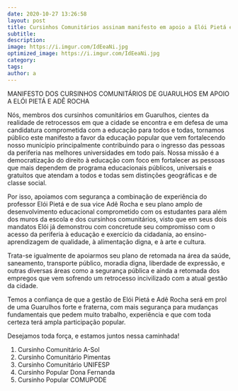 ```yaml
---
date: 2020-10-27 13:26:58
layout: post
title: Cursinhos Comunitários assinam manifesto em apoio a Elói Pietá e Adê Rocha
subtitle: 
description: 
image: https://i.imgur.com/IdEeaNi.jpg
optimized_image: https://i.imgur.com/IdEeaNi.jpg
category: 
tags:
author: a
---
```


MANIFESTO DOS CURSINHOS COMUNITÁRIOS DE GUARULHOS EM APOIO A ELÓI PIETÁ E ADÊ ROCHA

Nós, membros dos cursinhos comunitários em Guarulhos, cientes da realidade de retrocessos em que a cidade se encontra e em defesa de uma candidatura comprometida com a educação para todos e todas,  tornamos público este manifesto a favor da educação popular que vem fortalecendo nosso município principalmente contribuindo para o ingresso das pessoas da periferia nas melhores universidades em todo país. Nossa missão é a democratização do direito à educação com foco em fortalecer as pessoas que mais dependem de programa educacionais públicos, universais e gratuitos que atendam a todos e todas sem distinções geográficas e de classe social.

Por isso, apoiamos com segurança a combinação de experiência do professor Elói Pietá e de sua vice Adê Rocha e seu plano amplo de desenvolvimento educacional comprometido com os estudantes para além dos muros da escola e dos cursinhos comunitários, visto que em seus dois mandatos Elói já demonstrou com concretude seu compromisso com o acesso da periferia à educação e exercício da cidadania, ao ensino-aprendizagem de qualidade, à alimentação digna, e à arte e cultura. 

Trata-se igualmente de apoiarmos seu plano de retomada na área da saúde, saneamento, transporte público, moradia digna, liberdade de expressão, e outras diversas áreas como a segurança pública e ainda a retomada dos empregos que vem sofrendo um retrocesso incivilizado com a atual gestão da cidade. 
             
Temos a confiança de que a gestão de Elói Pietá e Adê Rocha será em prol de uma Guarulhos forte e fraterna, com mais segurança para mudanças fundamentais que pedem muito trabalho, experiência e que com toda certeza terá ampla participação popular.

Desejamos toda força, e estamos juntos nessa caminhada!

1.	Cursinho Comunitário A-Sol
2.	Cursinho Comunitário Pimentas
3.	Cursinho Comunitário UNIFESP
4.	Cursinho Popular Dona Fernanda 
5.	Cursinho Popular COMUPODE
